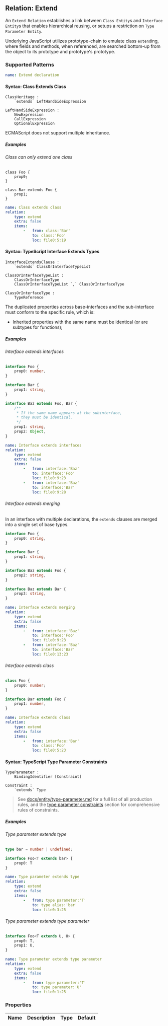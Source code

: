## Relation: Extend

An `Extend Relation` establishes a link between `Class Entity`s and `Interface Entity`s that enables hierarchical reusing, or setups a restriction on `Type Parameter Entity`.

Underlying JavaScript utilizes prototype-chain to emulate class `extend`ing, where fields and methods, when referenced, are searched bottom-up from the object to its prototype and prototype's prototype.

### Supported Patterns

```yaml
name: Extend declaration
```

#### Syntax: Class Extends Class

```text
ClassHeritage :
    `extends` LeftHandSideExpression

LeftHandSideExpression :
    NewExpression
    CallExpression
    OptionalExpression
```

ECMAScript does not support multiple inheritance.

##### Examples

###### Class can only extend one class

```ets
class Foo {
    prop0;
}

class Bar extends Foo {
    prop1;
}
```

```yaml
name: Class extends class
relation:
    type: extend
    extra: false
    items:
        -   from: class:'Bar'
            to: class:'Foo'
            loc: file0:5:19
```
<!-- Not Support yet -->
<!-- ###### Class extends from expression

As production rules depict, what after `extends` can not only be an identifier of a class, but also any expressions, e.g. function calls, condition expressions, that finally return a class.

```js
function f(phrase) {
    return class {
        sayHi() {
            alert(phrase);
        }
    };
}

class User extends f("Hello") {
}

new User().sayHi(); // Hello
```

```yaml
name: Class extends from expression
entity:
    items:
        -   name: f
            loc: 1:10
            type: function
        -   name: <Anon Class>
            loc: 2:12
            type: class
        -   name: User
            loc: 9:7
            type: class
relation:
    type: extend
    extra: false
    items:
        -   from: class:'User'
            to: class:'<Anon Class>'[@loc=2]
            loc: file0:9:20
``` -->

#### Syntax: TypeScript Interface Extends Types

```text
InterfaceExtendsClause :
    `extends` ClassOrInterfaceTypeList

ClassOrInterfaceTypeList :
    ClassOrInterfaceType
    ClassOrInterfaceTypeList `,` ClassOrInterfaceType

ClassOrInterfaceType :
    TypeReference
```

The duplicated properties across base-interfaces and the sub-interface must conform to the specific rule, which is:

* Inherited properties with the same name must be identical (or are subtypes for functions);

##### Examples

###### Interface extends interfaces

```ts
interface Foo {
    prop0: number,
}

interface Bar {
    prop1: string,
}

interface Baz extends Foo, Bar {
    /**
     * If the same name appears at the subinterface,
     * they must be identical.
     */
    prop1: string,
    prop2: Object,
}
```

```yaml
name: Interface extends interfaces
relation:
    type: extend
    extra: false
    items:
        -   from: interface:'Baz'
            to: interface:'Foo'
            loc: file0:9:23
        -   from: interface:'Baz'
            to: interface:'Bar'
            loc: file0:9:28
```

###### Interface extends merging

In an interface with multiple declarations, the `extends` clauses are merged into a single set of base types.

```ts
interface Foo {
    prop0: string,
}

interface Bar {
    prop1: string,
}

interface Baz extends Foo {
    prop2: string,
}

interface Baz extends Bar {
    prop3: string,
}
```

```yaml
name: Interface extends merging
relation:
    type: extend
    extra: false
    items:
        -   from: interface:'Baz'
            to: interface:'Foo'
            loc: file0:9:23
        -   from: interface:'Baz'
            to: interface:'Bar'
            loc: file0:13:23
```

###### Interface extends class

```ts
class Foo {
    prop0: number;
}

interface Bar extends Foo {
    prop1: number,
}
```

```yaml
name: Interface extends class
relation:
    type: extend
    extra: false
    items:
        -   from: interface:'Bar'
            to: class:'Foo'
            loc: file0:5:23
```

#### Syntax: TypeScript Type Parameter Constraints

```text
TypeParameter :
    BindingIdentifier [Constraint]

Constraint :
    `extends` Type
```

> See [docs/entity/type-parameter.md](../entity/type-parameter.md#supplemental-production-rules) for a full list of all production rules, and the [type parameter constraints](../entity/type-parameter.md#semantic-type-parameter-constraints) section for comprehensive rules of constraints.

##### Examples

###### Type parameter extends type

```ts
type bar = number | undefined;

interface Foo<T extends bar> {
    prop0: T
}
```

```yaml
name: Type parameter extends type
relation:
    type: extend
    extra: false
    items:
        -   from: type parameter:'T'
            to: type alias:'bar'
            loc: file0:3:25
```

###### Type parameter extends type parameter

```ts
interface Foo<T extends U, U> {
    prop0: T,
    prop1: U,
}
```

```yaml
name: Type parameter extends type parameter
relation:
    type: extend
    extra: false
    items:
        -   from: type parameter:'T'
            to: type parameter:'U'
            loc: file0:1:25
```

### Properties

| Name | Description | Type | Default |
|------|-------------|:----:|:-------:|
